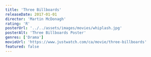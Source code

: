 ```yaml
---
title: 'Three Billboards'
releaseDate: 2017-01-01
director: 'Martin McDonagh'
rating: 'R'
posterUrl: '../../assets/images/movies/whiplash.jpg'
posterAlt: 'Three Billboards Poster'
genres: ['Drama']
movieUrl: 'https://www.justwatch.com/ca/movie/three-billboards'
featured: false
---
```

